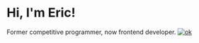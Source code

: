 # Hi, I'm Eric! 
Former competitive programmer, now frontend developer. 
[![ok](https://github-readme-stats.vercel.app/api/top-langs?username=cirex-web)](https://www.tomorrowtides.com/j2213.html)


